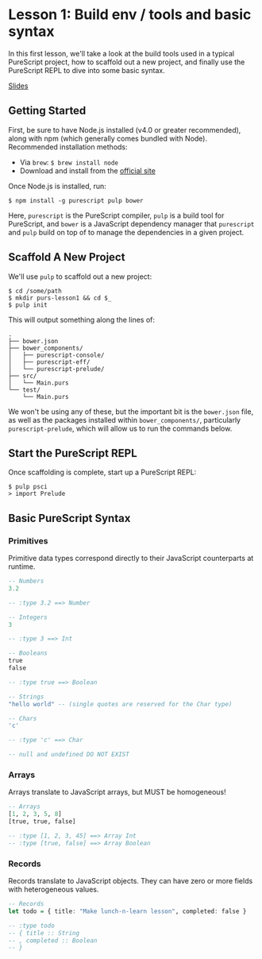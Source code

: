 # Lesson 1: Build env / tools and basic syntax

In this first lesson, we'll take a look at the build tools used in a typical
PureScript project, how to scaffold out a new project, and finally use the
PureScript REPL to dive into some basic syntax.

[Slides](http://speakerdeck.com/jimf/purescript-lunchnlearn-lesson1)

## Getting Started

First, be sure to have Node.js installed (v4.0 or greater recommended), along
with npm (which generally comes bundled with Node). Recommended installation
methods:

- Via `brew`: `$ brew install node`
- Download and install from the [official site](https://nodejs.org)

Once Node.js is installed, run:

    $ npm install -g purescript pulp bower

Here, `purescript` is the PureScript compiler, `pulp` is a build tool for
PureScript, and `bower` is a JavaScript dependency manager that `purescript`
and `pulp` build on top of to manage the dependencies in a given project.

## Scaffold A New Project

We'll use `pulp` to scaffold out a new project:

    $ cd /some/path
    $ mkdir purs-lesson1 && cd $_
    $ pulp init

This will output something along the lines of:

```
.
├── bower.json
├── bower_components/
│   ├── purescript-console/
│   ├── purescript-eff/
│   └── purescript-prelude/
├── src/
│   └── Main.purs
└── test/
    └── Main.purs
```

We won't be using any of these, but the important bit is the `bower.json` file,
as well as the packages installed within `bower_components/`, particularly
`purescript-prelude`, which will allow us to run the commands below.

## Start the PureScript REPL

Once scaffolding is complete, start up a PureScript REPL:

    $ pulp psci
    > import Prelude

## Basic PureScript Syntax

### Primitives

Primitive data types correspond directly to their JavaScript counterparts at
runtime.

```haskell
-- Numbers
3.2

-- :type 3.2 ==> Number

-- Integers
3

-- :type 3 ==> Int

-- Booleans
true
false

-- :type true ==> Boolean

-- Strings
"hello world" -- (single quotes are reserved for the Char type)

-- Chars
'c'

-- :type 'c' ==> Char

-- null and undefined DO NOT EXIST
```

### Arrays

Arrays translate to JavaScript arrays, but MUST be homogeneous!

```haskell
-- Arrays
[1, 2, 3, 5, 8]
[true, true, false]

-- :type [1, 2, 3, 45] ==> Array Int
-- :type [true, false] ==> Array Boolean
```

### Records

Records translate to JavaScript objects. They can have zero or more fields
with heterogeneous values.

```haskell
-- Records
let todo = { title: "Make lunch-n-learn lesson", completed: false }

-- :type todo
-- { title :: String
-- , completed :: Boolean
-- }
```
